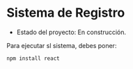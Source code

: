 <h1>Sistema de Registro</h1>

- Estado del proyecto: En construcción.

Para ejecutar sl sistema, debes poner:

```npm install react```
